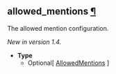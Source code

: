 ## allowed_mentions [¶](https://discordpy.readthedocs.io/en/stable/api.html#discord.Client.allowed_mentions)
The allowed mention configuration.

*New in version 1.4.*

- **Type**
	- Optional[ [AllowedMentions](discord/Data%20Classes/AllowedMentions/AllowedMentions) ]
